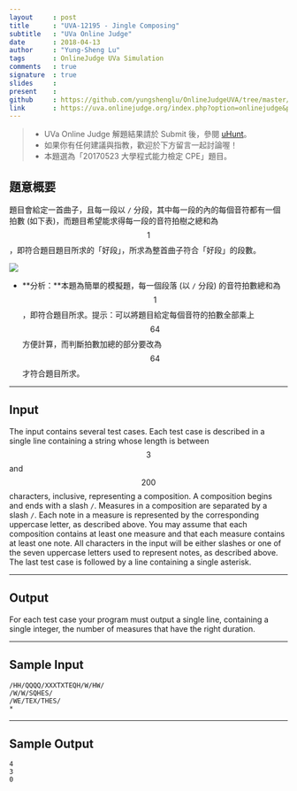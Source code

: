 ```yaml
---
layout     : post
title      : "UVA-12195 - Jingle Composing"
subtitle   : "UVa Online Judge"
date       : 2018-04-13
author     : "Yung-Sheng Lu"
tags       : OnlineJudge UVa Simulation
comments   : true
signature  : true
slides     : 
present    :
github     : https://github.com/yungshenglu/OnlineJudgeUVA/tree/master/UVA-12195
link       : https://uva.onlinejudge.org/index.php?option=onlinejudge&page=show_problem&problem=3347
---
```


> * UVa Online Judge 解題結果請於 Submit 後，參閱 [uHunt](https://uhunt.onlinejudge.org/)。
> * 如果你有任何建議與指教，歡迎於下方留言一起討論喔！
> * 本題選為「20170523 大學程式能力檢定 CPE」題目。

## 題意概要

題目會給定一首曲子，且每一段以 `/` 分段，其中每一段的內的每個音符都有一個拍數 (如下表)，而題目希望能求得每一段的音符拍樹之總和為 $$1$$，即符合題目題目所求的「好段」，所求為整首曲子符合「好段」的段數。

![](https://i.imgur.com/AjvHWy9.png)

* **分析：**本題為簡單的模擬題，每一個段落 (以 `/` 分段) 的音符拍數總和為 $$1$$，即符合題目所求。提示：可以將題目給定每個音符的拍數全部乘上 $$64$$ 方便計算，而判斷拍數加總的部分要改為 $$64$$ 才符合題目所求。

---
## Input

The input contains several test cases. Each test case is described in a single line containing a string whose length is between $$3$$ and $$200$$ characters, inclusive, representing a composition. A composition begins and ends with a slash `/`. Measures in a composition are separated by a slash `/`. Each note in a measure is represented by the corresponding uppercase letter, as described above. You may assume that each composition contains at least one measure and that each measure contains at least one note.
All characters in the input will be either slashes or one of the seven uppercase letters used to represent notes, as described above. The last test case is followed by a line containing a single asterisk.

---
## Output

For each test case your program must output a single line, containing a single integer, the number of measures that have the right duration.

---
## Sample Input

```
/HH/QQQQ/XXXTXTEQH/W/HW/
/W/W/SQHES/
/WE/TEX/THES/
*
```

---
## Sample Output

```
4
3
0
```